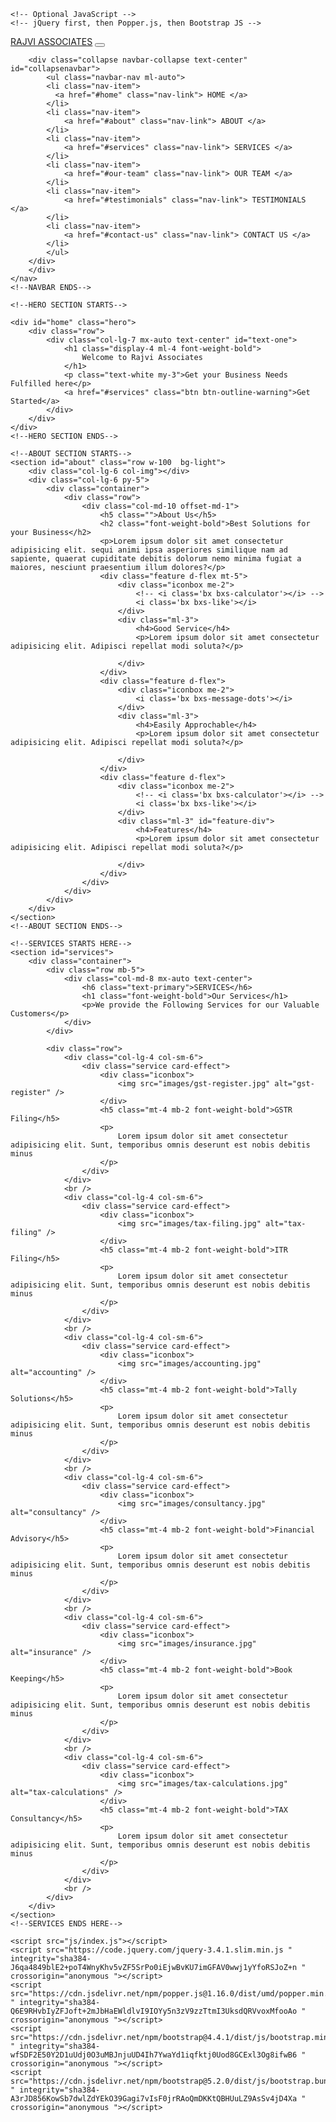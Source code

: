 <!DOCTYPE html>
<html lang="en">
<head>
    <meta charset="UTF-8" />
    <meta http-equiv="X-UA-Compatible" content="IE=edge" />
    <meta name="viewport" content="width=device-width, initial-scale=1.0" />
    <link rel="shortcut icon" href="images/favicon.png" type="image/x-icon" />
    <meta name="theme-color" content="#4285f4">
    <title>Rajvi Associates - Best Tax Advisory and Consultancy in AJMER</title>
    <meta name="description" content="We Provide the best Accounting and Tax Solutions for Individuals and Corporate business" />
    <meta name="keywords" content="GST New Registrations, GSTIN Number, ITR Filing, Book Keeping, Tally Solutions, TAX Solutions and Consultancy, GST Filing, Create and Claim Insurance, Claim TDS, Get Loans, Financial Advise" />
    <meta name="author" content="Raj Narayan Joshi, Rajvi Associates, Piyush Joshi Accountants, Sourabh Mishra" />
    <meta name="viewport" content="width=device-width, initial-scale=1, shrink-to-fit=no" />
    <link rel="stylesheet" href="css/style.css" />
    <link rel="preconnect" href="https://fonts.googleapis.com" />
    <link rel="preconnect" href="https://fonts.gstatic.com" crossorigin />
    <link href='https://unpkg.com/boxicons@2.1.2/css/boxicons.min.css' rel='stylesheet'>
    <link href="https://fonts.googleapis.com/css2?family=Roboto:wght@700&family=Sora:wght@400;700&family=Source+Sans+Pro:wght@400;700&display=swap" rel="stylesheet" />
    <!-- Bootstrap CSS -->
    <link rel="stylesheet" href="https://cdn.jsdelivr.net/npm/bootstrap@4.4.1/dist/css/bootstrap.min.css" integrity="sha384-Vkoo8x4CGsO3+Hhxv8T/Q5PaXtkKtu6ug5TOeNV6gBiFeWPGFN9MuhOf23Q9Ifjh" crossorigin="anonymous" />

    <!-- Optional JavaScript -->
    <!-- jQuery first, then Popper.js, then Bootstrap JS -->
</head>

<body>
    <!--NAVBAR STARTS-->
    <nav class="navbar navbar-expand-lg py-3 bg-dark sticky-top navbar-dark">
        <div class="container">
            <a href="#home" id="header" class="navbar-brand text-warning font-weight-bold">RAJVI ASSOCIATES</a
        >
        <button
          type="button"
          class="navbar-toggler"
          name="navbar-toggler-btn"
          data-toggle="collapse"
          data-target="#collapsenavbar"
        >
          <span class="navbar-toggler-icon"></span>
        </button>

        <div class="collapse navbar-collapse text-center" id="collapsenavbar">
            <ul class="navbar-nav ml-auto">
            <li class="nav-item">
              <a href="#home" class="nav-link"> HOME </a>
            </li>
            <li class="nav-item">
                <a href="#about" class="nav-link"> ABOUT </a>
            </li>
            <li class="nav-item">
                <a href="#services" class="nav-link"> SERVICES </a>
            </li>
            <li class="nav-item">
                <a href="#our-team" class="nav-link"> OUR TEAM </a>
            </li>
            <li class="nav-item">
                <a href="#testimonials" class="nav-link"> TESTIMONIALS </a>
            </li>
            <li class="nav-item">
                <a href="#contact-us" class="nav-link"> CONTACT US </a>
            </li>
            </ul>
        </div>
        </div>
    </nav>
    <!--NAVBAR ENDS-->

    <!--HERO SECTION STARTS-->

    <div id="home" class="hero">
        <div class="row">
            <div class="col-lg-7 mx-auto text-center" id="text-one">
                <h1 class="display-4 ml-4 font-weight-bold">
                    Welcome to Rajvi Associates
                </h1>
                <p class="text-white my-3">Get your Business Needs Fulfilled here</p>
                <a href="#services" class="btn btn-outline-warning">Get Started</a>
            </div>
        </div>
    </div>
    <!--HERO SECTION ENDS-->

    <!--ABOUT SECTION STARTS-->
    <section id="about" class="row w-100  bg-light">
        <div class="col-lg-6 col-img"></div>
        <div class="col-lg-6 py-5">
            <div class="container">
                <div class="row">
                    <div class="col-md-10 offset-md-1">
                        <h5 class="">About Us</h5>
                        <h2 class="font-weight-bold">Best Solutions for your Business</h2>
                        <p>Lorem ipsum dolor sit amet consectetur adipisicing elit. sequi animi ipsa asperiores similique nam ad sapiente, quaerat cupiditate debitis dolorum nemo minima fugiat a maiores, nesciunt praesentium illum dolores?</p>
                        <div class="feature d-flex mt-5">
                            <div class="iconbox me-2">
                                <!-- <i class='bx bxs-calculator'></i> -->
                                <i class='bx bxs-like'></i>
                            </div>
                            <div class="ml-3">
                                <h4>Good Service</h4>
                                <p>Lorem ipsum dolor sit amet consectetur adipisicing elit. Adipisci repellat modi soluta?</p>

                            </div>
                        </div>
                        <div class="feature d-flex">
                            <div class="iconbox me-2">
                                <i class='bx bxs-message-dots'></i>
                            </div>
                            <div class="ml-3">
                                <h4>Easily Approchable</h4>
                                <p>Lorem ipsum dolor sit amet consectetur adipisicing elit. Adipisci repellat modi soluta?</p>

                            </div>
                        </div>
                        <div class="feature d-flex">
                            <div class="iconbox me-2">
                                <!-- <i class='bx bxs-calculator'></i> -->
                                <i class='bx bxs-like'></i>
                            </div>
                            <div class="ml-3" id="feature-div">
                                <h4>Features</h4>
                                <p>Lorem ipsum dolor sit amet consectetur adipisicing elit. Adipisci repellat modi soluta?</p>

                            </div>
                        </div>
                    </div>
                </div>
            </div>
        </div>
    </section>
    <!--ABOUT SECTION ENDS-->
    
    <!--SERVICES STARTS HERE-->
    <section id="services">
        <div class="container">
            <div class="row mb-5">
                <div class="col-md-8 mx-auto text-center">
                    <h6 class="text-primary">SERVICES</h6>
                    <h1 class="font-weight-bold">Our Services</h1>
                    <p>We provide the Following Services for our Valuable Customers</p>
                </div>
            </div>

            <div class="row">
                <div class="col-lg-4 col-sm-6">
                    <div class="service card-effect">
                        <div class="iconbox">
                            <img src="images/gst-register.jpg" alt="gst-register" />
                        </div>
                        <h5 class="mt-4 mb-2 font-weight-bold">GSTR Filing</h5>
                        <p>
                            Lorem ipsum dolor sit amet consectetur adipisicing elit. Sunt, temporibus omnis deserunt est nobis debitis minus
                        </p>
                    </div>
                </div>
                <br />
                <div class="col-lg-4 col-sm-6">
                    <div class="service card-effect">
                        <div class="iconbox">
                            <img src="images/tax-filing.jpg" alt="tax-filing" />
                        </div>
                        <h5 class="mt-4 mb-2 font-weight-bold">ITR Filing</h5>
                        <p>
                            Lorem ipsum dolor sit amet consectetur adipisicing elit. Sunt, temporibus omnis deserunt est nobis debitis minus
                        </p>
                    </div>
                </div>
                <br />
                <div class="col-lg-4 col-sm-6">
                    <div class="service card-effect">
                        <div class="iconbox">
                            <img src="images/accounting.jpg" alt="accounting" />
                        </div>
                        <h5 class="mt-4 mb-2 font-weight-bold">Tally Solutions</h5>
                        <p>
                            Lorem ipsum dolor sit amet consectetur adipisicing elit. Sunt, temporibus omnis deserunt est nobis debitis minus
                        </p>
                    </div>
                </div>
                <br />
                <div class="col-lg-4 col-sm-6">
                    <div class="service card-effect">
                        <div class="iconbox">
                            <img src="images/consultancy.jpg" alt="consultancy" />
                        </div>
                        <h5 class="mt-4 mb-2 font-weight-bold">Financial Advisory</h5>
                        <p>
                            Lorem ipsum dolor sit amet consectetur adipisicing elit. Sunt, temporibus omnis deserunt est nobis debitis minus
                        </p>
                    </div>
                </div>
                <br />
                <div class="col-lg-4 col-sm-6">
                    <div class="service card-effect">
                        <div class="iconbox">
                            <img src="images/insurance.jpg" alt="insurance" />
                        </div>
                        <h5 class="mt-4 mb-2 font-weight-bold">Book Keeping</h5>
                        <p>
                            Lorem ipsum dolor sit amet consectetur adipisicing elit. Sunt, temporibus omnis deserunt est nobis debitis minus
                        </p>
                    </div>
                </div>
                <br />
                <div class="col-lg-4 col-sm-6">
                    <div class="service card-effect">
                        <div class="iconbox">
                            <img src="images/tax-calculations.jpg" alt="tax-calculations" />
                        </div>
                        <h5 class="mt-4 mb-2 font-weight-bold">TAX Consultancy</h5>
                        <p>
                            Lorem ipsum dolor sit amet consectetur adipisicing elit. Sunt, temporibus omnis deserunt est nobis debitis minus
                        </p>
                    </div>
                </div>
                <br />
            </div>
        </div>
    </section>
    <!--SERVICES ENDS HERE-->

    <script src="js/index.js"></script>
    <script src="https://code.jquery.com/jquery-3.4.1.slim.min.js " integrity="sha384-J6qa4849blE2+poT4WnyKhv5vZF5SrPo0iEjwBvKU7imGFAV0wwj1yYfoRSJoZ+n " crossorigin="anonymous "></script>
    <script src="https://cdn.jsdelivr.net/npm/popper.js@1.16.0/dist/umd/popper.min.js " integrity="sha384-Q6E9RHvbIyZFJoft+2mJbHaEWldlvI9IOYy5n3zV9zzTtmI3UksdQRVvoxMfooAo " crossorigin="anonymous "></script>
    <script src="https://cdn.jsdelivr.net/npm/bootstrap@4.4.1/dist/js/bootstrap.min.js " integrity="sha384-wfSDF2E50Y2D1uUdj0O3uMBJnjuUD4Ih7YwaYd1iqfktj0Uod8GCExl3Og8ifwB6 " crossorigin="anonymous "></script>
    <script src="https://cdn.jsdelivr.net/npm/bootstrap@5.2.0/dist/js/bootstrap.bundle.min.js " integrity="sha384-A3rJD856KowSb7dwlZdYEkO39Gagi7vIsF0jrRAoQmDKKtQBHUuLZ9AsSv4jD4Xa " crossorigin="anonymous "></script>
</body>
</html>
